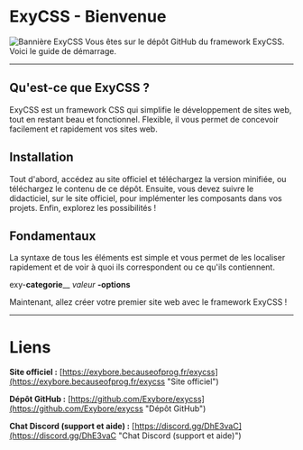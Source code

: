 # ExyCSS - Bienvenue
![Bannière ExyCSS](https://exybore.becauseofprog.fr/exycss/exycss_banner.png)
Vous êtes sur le dépôt GitHub du framework ExyCSS. Voici le guide de démarrage.

----------
## Qu'est-ce que ExyCSS ?
ExyCSS est un framework CSS qui simplifie le développement de sites web, tout en restant beau et fonctionnel.
Flexible, il vous permet de concevoir facilement et rapidement vos sites web.
## Installation
Tout d'abord, accédez au site officiel et téléchargez la version minifiée, ou téléchargez le contenu de ce dépôt. Ensuite, vous devez suivre le didacticiel, sur le site officiel, pour implémenter les composants dans vos projets. Enfin, explorez les possibilités !
## Fondamentaux
La syntaxe de tous les éléments est simple et vous permet de les localiser rapidement et de voir à quoi ils correspondent ou ce qu'ils contiennent.

exy-**categorie**\_\_ *valeur* **-options**


Maintenant, allez créer votre premier site web avec le framework ExyCSS !

----------
# Liens

**Site officiel :** [https://exybore.becauseofprog.fr/exycss](https://exybore.becauseofprog.fr/exycss "Site officiel")

**Dépôt GitHub :** [https://github.com/Exybore/exycss](https://github.com/Exybore/exycss "Dépôt GitHub")

**Chat Discord (support et aide) :** [https://discord.gg/DhE3vaC](https://discord.gg/DhE3vaC "Chat Discord &#40;support et aide&#41;")
